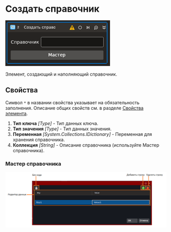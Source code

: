 # Создать справочник

![](<../../../../../.gitbook/assets1/T1-BuildDict.PNG>)

Элемент, создающий и наполняющий справочник.

## Свойства

Символ `*` в названии свойства указывает на обязательность заполнения. 
Описание общих свойств см. в разделе [Свойства элемента](https://docs.primo-rpa.ru/primo-rpa/primo-studio/process/elements#svoistva-elementa).

1. **Тип ключа** *[Type]* - Тип данных ключа.
1. **Тип значения** *[Type]* - Тип данных значения.
1. **Переменная** *[System.Collections.IDictionary]* - Переменная для хранения справочника.
1. **Коллекция** *[String]* - Описание справочника (используйте Мастер справочника).



### Мастер справочника

![](<../../../../../.gitbook/assets1/T1-BuildDict-Master-Explain.PNG>)

